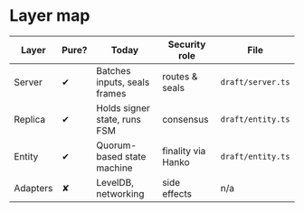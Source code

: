 # Layer map

| Layer | Pure? | Today | Security role | File |
|-------|------|-------|---------------|------|
| Server | ✔︎ | Batches inputs, seals frames | routes & seals | `draft/server.ts` |
| Replica | ✔︎ | Holds signer state, runs FSM | consensus | `draft/entity.ts` |
| Entity | ✔︎ | Quorum-based state machine | finality via Hanko | `draft/entity.ts` |
| Adapters | ✘ | LevelDB, networking | side effects | n/a |

